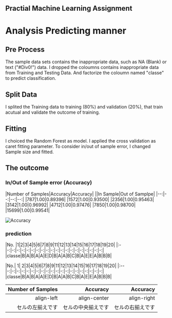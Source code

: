 ## Practial Machine Learning Assignment

# Analysis Predicting manner

## Pre Process
The sample data sets contains the inappropriate data, such as NA (Blank) or text ("#Div0!") data.
I dropped the coloumns contains inappropriate data from Training and Testing Data.
And factorize the coloumn named "classe" to predict classification.

## Split Data
I splited the Training data to training (80%) and validation (20%), that train acutual and validate the outcome of training.

## Fitting
I choiced the Random Forest as model. I applied the cross validation as caret fitting parameter.
To consider in/out of sample error, I changed Sample size and fitted.

## The outcome
### In/Out of Sample error (Accuracy)

|Number of Samples|Accuracy|Accuracy|
||In Sample|Out of Samplpe|
|--:|--:|--:|--:|
|787|1.00|0.89396|
|1572|1.00|0.93500|
|2356|1.00|0.95463|
|3142|1.00|0.96992|
|4712|1.00|0.97476|
|7850|1.00|0.98700|
|15699|1.00|0.99541|

![Accuracy](https://github.com/hr-ishikawa/Practical_Machine_Learning_Assinments/blob/master/Accuracy.PNG "Accuracy")
### prediction
|No.   |1|2|3|4|5|6|7|8|9|11|12|13|14|15|16|17|18|19|20|
|:-|-:|-:|-:|-:|-:|-:|-:|-:|-:|-:|-:|-:|-:|-:|-:|-:|-:|-:|-:|-:|
|classe|B|A|B|A|A|E|D|B|A|A|B|C|B|A|E|E|A|B|B|B|

|No.| 1| 2|3|4|5|6|7|8|9|11|12|13|14|15|16|17|18|19|20|
|:--|-:|-:|-:|-:|-:|-:|-:|-:|-:|-:|-:|-:|-:|-:|-:|-:|-:|-:|-:|-:|
|classe|B|A|B|A|A|E|D|B|A|A|B|C|B|A|E|E|A|B|B|B|


|Number of Samples|Accuracy|Accuracy|
|---:|---:|--:|
|align-left|align-center|align-right|
|セルの左揃えです|セルの中央揃えです|セルの右揃えです|
